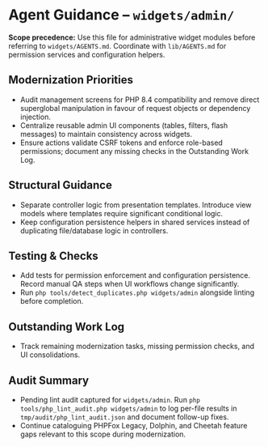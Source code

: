 # Agent Guidance – `widgets/admin/`

**Scope precedence:** Use this file for administrative widget modules before referring to
`widgets/AGENTS.md`. Coordinate with `lib/AGENTS.md` for permission services and configuration
helpers.

## Modernization Priorities
- Audit management screens for PHP 8.4 compatibility and remove direct superglobal manipulation in
  favour of request objects or dependency injection.
- Centralize reusable admin UI components (tables, filters, flash messages) to maintain consistency
  across widgets.
- Ensure actions validate CSRF tokens and enforce role-based permissions; document any missing checks
  in the Outstanding Work Log.

## Structural Guidance
- Separate controller logic from presentation templates. Introduce view models where templates require
  significant conditional logic.
- Keep configuration persistence helpers in shared services instead of duplicating file/database logic
  in controllers.

## Testing & Checks
- Add tests for permission enforcement and configuration persistence. Record manual QA steps when UI
  workflows change significantly.
- Run `php tools/detect_duplicates.php widgets/admin` alongside linting before completion.

## Outstanding Work Log
- Track remaining modernization tasks, missing permission checks, and UI consolidations.

## Audit Summary
- Pending lint audit captured for `widgets/admin`. Run `php tools/php_lint_audit.php widgets/admin` to log per-file results in `tmp/audit/php_lint_audit.json` and document follow-up fixes.
- Continue cataloguing PHPFox Legacy, Dolphin, and Cheetah feature gaps relevant to this scope during modernization.
